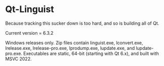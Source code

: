 Qt-Linguist
===========
Because tracking this sucker down is too hard, and so is building all of Qt.

Current version = 6.3.2

Windows releases only. Zip files contain linguist.exe, lconvert.exe, lrelease.exe, lrelease-pro.exe, lprodump.exe, lupdate.exe, and lupdate-pro.exe. Executables are static, 64-bit (starting with Qt 6.x), and built with MSVC 2022.
